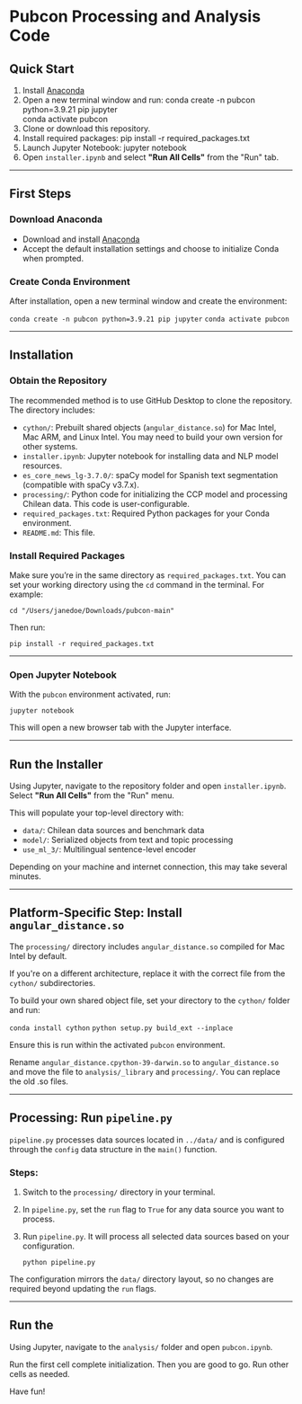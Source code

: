 # Pubcon Processing and Analysis Code

## Quick Start

1. Install [Anaconda](https://www.anaconda.com/download)
2. Open a new terminal window and run:
   conda create -n pubcon python=3.9.21 pip jupyter  
   conda activate pubcon
3. Clone or download this repository.
4. Install required packages:
   pip install -r required_packages.txt
5. Launch Jupyter Notebook:
   jupyter notebook
6. Open `installer.ipynb` and select **"Run All Cells"** from the "Run" tab.

---

## First Steps

### Download Anaconda

- Download and install [Anaconda](https://www.anaconda.com/download)
- Accept the default installation settings and choose to initialize Conda when prompted.

### Create Conda Environment

After installation, open a new terminal window and create the environment:

   `conda create -n pubcon python=3.9.21 pip jupyter` 
   `conda activate pubcon`

---

## Installation

### Obtain the Repository

The recommended method is to use GitHub Desktop to clone the repository. The directory includes:

- `cython/`: Prebuilt shared objects (`angular_distance.so`) for Mac Intel, Mac ARM, and Linux Intel. You may need to build your own version for other systems.
- `installer.ipynb`: Jupyter notebook for installing data and NLP model resources.
- `es_core_news_lg-3.7.0/`: spaCy model for Spanish text segmentation (compatible with spaCy v3.7.x).
- `processing/`: Python code for initializing the CCP model and processing Chilean data. This code is user-configurable.
- `required_packages.txt`: Required Python packages for your Conda environment.
- `README.md`: This file.

### Install Required Packages

Make sure you’re in the same directory as `required_packages.txt`. You can set your working directory using the `cd` command in the terminal. For example:

   `cd "/Users/janedoe/Downloads/pubcon-main"`
   
Then run:

   `pip install -r required_packages.txt`

---

### Open Jupyter Notebook

With the `pubcon` environment activated, run:

   `jupyter notebook`

This will open a new browser tab with the Jupyter interface.

---

## Run the Installer

Using Jupyter, navigate to the repository folder and open `installer.ipynb`. Select **"Run All Cells"** from the "Run" menu.

This will populate your top-level directory with:

- `data/`: Chilean data sources and benchmark data
- `model/`: Serialized objects from text and topic processing
- `use_ml_3/`: Multilingual sentence-level encoder

Depending on your machine and internet connection, this may take several minutes.

---

## Platform-Specific Step: Install `angular_distance.so`

The `processing/` directory includes `angular_distance.so` compiled for Mac Intel by default.

If you're on a different architecture, replace it with the correct file from the `cython/` subdirectories.

To build your own shared object file, set your directory to the `cython/` folder and run:

   `conda install cython`
   `python setup.py build_ext --inplace`

Ensure this is run within the activated `pubcon` environment.

Rename `angular_distance.cpython-39-darwin.so` to `angular_distance.so` and move the file to `analysis/_library` and `processing/`. You can replace the old .so files.

---

## Processing: Run `pipeline.py`

`pipeline.py` processes data sources located in `../data/` and is configured through the `config` data structure in the `main()` function.

### Steps:

1. Switch to the `processing/` directory in your terminal.
2. In `pipeline.py`, set the `run` flag to `True` for any data source you want to process.
3. Run `pipeline.py`. It will process all selected data sources based on your configuration.

   `python pipeline.py`

The configuration mirrors the `data/` directory layout, so no changes are required beyond updating the `run` flags.

---

## Run the 

Using Jupyter, navigate to the `analysis/` folder and open `pubcon.ipynb`. 

Run the first cell complete initialization. Then you are good to go. Run other cells as needed.

Have fun!
